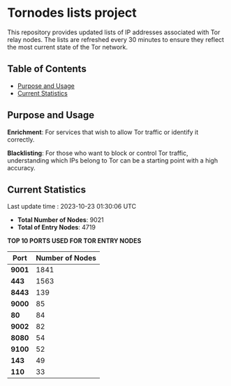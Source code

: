 # Tornodes lists project

This repository provides updated lists of IP addresses associated with Tor relay nodes. The lists are refreshed every 30 minutes to ensure they reflect the most current state of the Tor network.

## Table of Contents

- [Purpose and Usage](#purpose-and-usage)
- [Current Statistics](#current-statistics)


## Purpose and Usage

**Enrichment**: For services that wish to allow Tor traffic or identify it correctly.

**Blacklisting**: For those who want to block or control Tor traffic, understanding which IPs belong to Tor can be a starting point with a high accuracy.

## Current Statistics

Last update time : 2023-10-23 01:30:06 UTC

- **Total Number of Nodes**: 9021
- **Total of Entry Nodes**: 4719

**TOP 10 PORTS USED FOR TOR ENTRY NODES**

| **Port** | **Number of Nodes** |
|------|-----------------|
| **9001**   | 1841  |
| **443**   | 1563  |
| **8443**   | 139  |
| **9000**   | 85  |
| **80**   | 84  |
| **9002**   | 82  |
| **8080**   | 54  |
| **9100**   | 52  |
| **143**   | 49  |
| **110**   | 33  |

